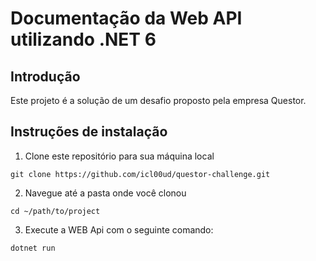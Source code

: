 # Documentação da Web API utilizando .NET 6

## Introdução

Este projeto é a solução de um desafio proposto pela empresa Questor.

## Instruções de instalação

1. Clone este repositório para sua máquina local

```
git clone https://github.com/icl00ud/questor-challenge.git
```

2. Navegue até a pasta onde você clonou

```
cd ~/path/to/project
```

3. Execute a WEB Api com o seguinte comando:

```
dotnet run
```
